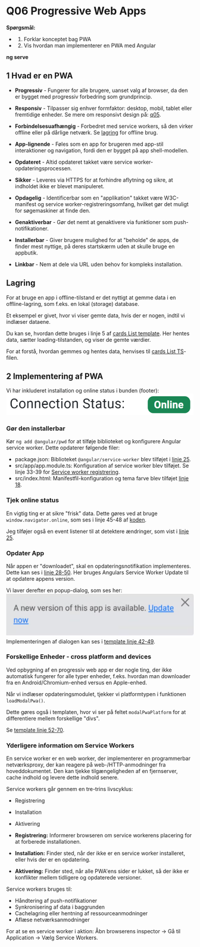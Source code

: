 # Q06 Progressive Web Apps

<!-- Referencer til kode vil blive lavet i markdown ved at bruge: Se mere i linje XX i [navn på snippet]("PATH_TO_FILE") -->

**Spørgsmål:**

- 1. Forklar konceptet bag PWA
- 2. Vis hvordan man implementerer en PWA med Angular

**ng serve**

## 1 Hvad er en PWA

- **Progressiv** - Fungerer for alle brugere, uanset valg af browser, da den er bygget med progressiv forbedring som grundprincip.

- **Responsiv** - Tilpasser sig enhver formfaktor: desktop, mobil, tablet eller fremtidige enheder. Se mere om responsivt design på: [q05](https://codebloodedmama.github.io/AFE-Eksamen/q05/).

- **Forbindelsesuafhængig** - Forbedret med service workers, så den virker offline eller på dårlige netværk. Se [lagring](#lagring) for offline brug.

- **App-lignende** - Føles som en app for brugeren med app-stil interaktioner og navigation, fordi den er bygget på app shell-modellen.

- **Opdateret** - Altid opdateret takket være service worker-opdateringsprocessen.

- **Sikker** - Leveres via HTTPS for at forhindre aflytning og sikre, at indholdet ikke er blevet manipuleret.

- **Opdagelig** - Identificerbar som en "applikation" takket være W3C-manifest og service worker-registreringsomfang, hvilket gør det muligt for søgemaskiner at finde den.

- **Genaktiverbar** - Gør det nemt at genaktivere via funktioner som push-notifikationer.

- **Installerbar** - Giver brugere mulighed for at "beholde" de apps, de finder mest nyttige, på deres startskærm uden at skulle bruge en appbutik.

- **Linkbar** - Nem at dele via URL uden behov for kompleks installation.

## Lagring

For at bruge en app i offline-tilstand er det nyttigt at gemme data i en offline-lagring, som f.eks. en lokal (storage) database.

Et eksempel er givet, hvor vi viser gemte data, hvis der er nogen, indtil vi indlæser dataene.

Du kan se, hvordan dette bruges i linje 5 af [cards List template](./src/app/credit-card/credit-card-list/credit-card-list.component.html). Her hentes data, sætter loading-tilstanden, og viser de gemte værdier.

For at forstå, hvordan gemmes og hentes data, henvises til [cards List TS](./src/app/credit-card/credit-card-list/credit-card-list.component.ts)-filen.

## 2 Implementering af PWA
<!-- Se https://hackernoon.com/building-progressive-web-application-pwa-with-angular -->

Vi har inkluderet installation og online status i bunden (footer): ![Forbindelser](images/Connectionstatus.png)

### Gør den installerbar

Kør `ng add @angular/pwd` for at tilføje biblioteket og konfigurere Angular service worker. Dette opdaterer følgende filer:

- package.json: Biblioteket `@angular/service-worker` blev tilføjet i [linje 25](./package.json).
- src/app/app.module.ts: Konfiguration af service worker blev tilføjet. Se linje 33-39 for [Service worker registrering](./src/app/app.module.ts).
- src/index.html: Manifestfil-konfiguration og tema farve blev tilføjet [linje 18](./src/index.html).

### Tjek online status

En vigtig ting er at sikre "frisk" data. Dette gøres ved at bruge `window.navigator.online`, som ses i linje 45-48 af [koden](./src/app/footer/footer.component.ts).

Jeg tilføjer også en event listener til at detektere ændringer, som vist i [linje 25](./src/app/footer/footer.component.ts).

### Opdater App

Når appen er "downloadet", skal en opdateringsnotifikation implementeres.
Dette kan ses i [linje 28-50](./src/app/footer/footer.component.ts). Her bruges Angulars Service Worker Update til at opdatere appens version.

Vi laver derefter en popup-dialog, som ses her:
![opdatering](images/update.png)
Implementeringen af dialogen kan ses i [template linje 42-49](./src/app/footer/footer.component.html).

### Forskellige Enheder - cross platform and devices

Ved opbygning af en progressiv web app er der nogle ting, der ikke automatisk fungerer for alle typer enheder, f.eks. hvordan man downloader fra en Android/Chromium-enhed versus en Apple-enhed.

Når vi indlæser opdateringsmodulet, tjekker vi platformtypen i funktionen `loadModalPwa()`.

Dette gøres også i templaten, hvor vi ser på feltet `modalPwaPlatform` for at differentiere mellem forskellige "divs".

Se [template linje 52-70](./src/app/footer/footer.component.html).

### Yderligere information om Service Workers

En service worker er en web worker, der implementerer en programmerbar netværksproxy, der kan reagere på web-/HTTP-anmodninger fra hoveddokumentet. Den kan tjekke tilgængeligheden af en fjernserver, cache indhold og levere dette indhold senere.

Service workers går gennem en tre-trins livscyklus:
- Registrering
- Installation
- Aktivering

- **Registrering:** Informerer browseren om service workerens placering for at forberede installationen.
- **Installation:** Finder sted, når der ikke er en service worker installeret, eller hvis der er en opdatering.
- **Aktivering:** Finder sted, når alle PWA'ens sider er lukket, så der ikke er konflikter mellem tidligere og opdaterede versioner.

Service workers bruges til:
- Håndtering af push-notifikationer
- Synkronisering af data i baggrunden
- Cachelagring eller hentning af ressourceanmodninger
- Aflæse netværksanmodninger

For at se en service worker i aktion: 
Åbn browserens inspector -> Gå til Application -> Vælg Service Workers.
